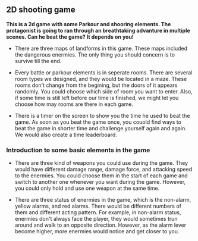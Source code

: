 ## 2D shooting game

**This is a 2d game with some Parkour and shooring elements. The protagonist is going to ran through an breathtaking advanture in  multiple scenes. Can he beat the game? It depends on you!**

- There are three maps of landforms in this game. These maps included the dangerous enermies. The only thing you should concern is to survive till the end.

- Every battle or parkour elements is in seperate rooms. There are several room types we designed, and they would be located in a maze. These rooms don't change from the begining, but the doors of it appears randomly. You could choose which side of room you want to enter. Also, if some time is still left before our time is finished, we might let you choose how may rooms are there in each game.

- There is a timer on the screen to show you the time he used to beat the game. As soon as you beat the game once, you couold find ways to beat the game in shorter time and challenge yourself again and again. We would also create a time leaderboard.

### Introduction to some basic elements in the game

- There are three kind of weapons you could use during the game. They would have different damage range, damage force, and attacking speed to the enermies. You could choose them in the start of each game and switch to another one whenever you want during the game. However, you could only hold and use one weapon at the same time.

- There are three status of enermies in the game, which is the non-alarm, yellow alarms, and red alarms.
There would be different numbers of them and different acting pattern. For example, in non-alarm status, enermies don't always face the player, they would sometimes trun around and walk to an opposite direction. However, as the alarm lever become higher, more enermies would notice and get closer to you.
